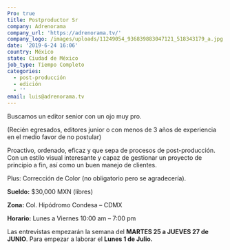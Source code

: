 ```yaml
---
Pro: true
title: Postproductor Sr
company: Adrenorama
company_url: 'https://adrenorama.tv/'
company_logo: /images/uploads/11249054_936839883047121_518343179_a.jpg
date: '2019-6-24 16:06'
country: México
state: Ciudad de México
job_type: Tiempo Completo
categories:
  - post-producción
  - edición
  - ''
email: luis@adrenorama.tv
---
```

Buscamos un editor senior con un ojo muy pro.

(Recién egresados, editores junior o con menos de 3 años de experiencia en el medio favor de no postular)

Proactivo, ordenado, eficaz y que sepa de procesos de post-producción. Con un estilo visual interesante y capaz de gestionar un proyecto de principio a fin, así como un buen manejo de clientes.

Plus: Corrección de Color (no obligatorio pero se agradecería).

**Sueldo:** $30,000 MXN (libres)

**Zona:** Col. Hipódromo Condesa – CDMX 

**Horario:** Lunes a Viernes 10:00 am – 7:00 pm

Las entrevistas empezarán la semana del **MARTES 25 a JUEVES 27 de JUNIO**. Para empezar a laborar el **Lunes 1 de Julio.**
